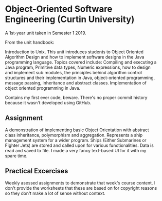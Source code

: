 # Object-Oriented Software Engineering (Curtin University)

A 1st-year unit taken in Semester 1 2019.

From the unit handbook:

Introduction to Unix. This unit introduces students to Object Oriented Algorithm Design and how to implement software designs in the Java programming language. Topics covered include: Compiling and executing a Java program, Primitive data types, Numeric expressions, how to design and implement sub modules, the principles behind algorithm control structures and their implementation in Java, object-oriented programming, message passing, inheritance and abstract classes. Implementation of object oriented programming in Java.

Contains my first ever code, beware.
There's no proper commit history because it wasn't developed using GitHub.

## Assignment

A demonstration of implementing basic Object Orientation with abstract class inheritance, polymorphism and aggregation. Represents a ship management system for a wider program. Ships (Either Submarines or Fighter Jets) are stored and called upon for various functionalities. Data is read and saved to file. I made a very fancy text-based UI for it with my spare time.

## Practical Excercises

Weekly asessed assignments to demonstrate that week's course content. I don't provide the worksheets that these are based on for copyright reasons so they don't make a lot of sense without context.